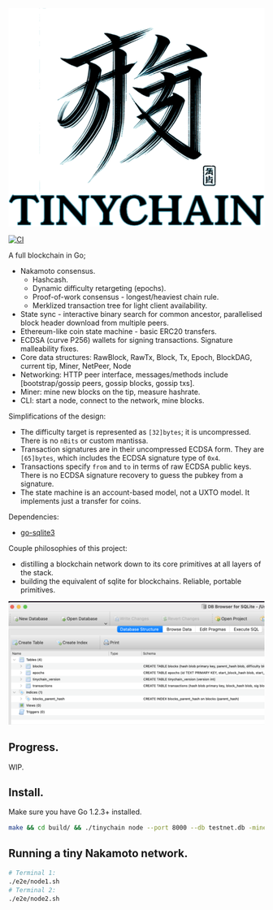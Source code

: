 ![logo](./docs/assets/logo.png)

[![CI](https://github.com/tinychainorg/tinychain/actions/workflows/go.yml/badge.svg)](https://github.com/tinychainorg/tinychain/actions/workflows/go.yml)

A full blockchain in Go;

 * Nakamoto consensus.
   * Hashcash.
   * Dynamic difficulty retargeting (epochs).
   * Proof-of-work consensus - longest/heaviest chain rule.
   * Merklized transaction tree for light client availability.
 * State sync - interactive binary search for common ancestor, parallelised block header download from multiple peers.
 * Ethereum-like coin state machine - basic ERC20 transfers.
 * ECDSA (curve P256) wallets for signing transactions. Signature malleability fixes.
 * Core data structures: RawBlock, RawTx, Block, Tx, Epoch, BlockDAG, current tip, Miner, NetPeer, Node
 * Networking: HTTP peer interface, messages/methods include [bootstrap/gossip peers, gossip blocks, gossip txs].
 * Miner: mine new blocks on the tip, measure hashrate.
 * CLI: start a node, connect to the network, mine blocks.

Simplifications of the design:

 * The difficulty target is represented as `[32]bytes`; it is uncompressed. There is no `nBits` or custom mantissa.
 * Transaction signatures are in their uncompressed ECDSA form. They are `[65]bytes`, which includes the ECDSA signature type of `0x4`.
 * Transactions specify `from` and `to` in terms of raw ECDSA public keys. There is no ECDSA signature recovery to guess the pubkey from a signature.
 * The state machine is an account-based model, not a UXTO model. It implements just a transfer for coins.

Dependencies:

 * [go-sqlite3](https://github.com/mattn/go-sqlite3?tab=readme-ov-file)

Couple philosophies of this project:

 - distilling a blockchain network down to its core primitives at all layers of the stack.
 - building the equivalent of sqlite for blockchains. Reliable, portable primitives.

![database view](./docs/assets/db-view.png)

## Progress.

WIP.

## Install.

Make sure you have Go 1.2.3+ installed.

```sh
make && cd build/ && ./tinychain node --port 8000 --db testnet.db -mine
```

## Running a tiny Nakamoto network.

```sh
# Terminal 1:
./e2e/node1.sh
# Terminal 2:
./e2e/node2.sh
```

